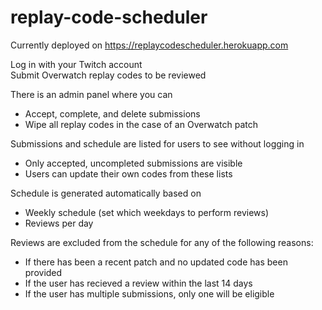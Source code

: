 # replay-code-scheduler

Currently deployed on https://replaycodescheduler.herokuapp.com

Log in with your Twitch account  
Submit Overwatch replay codes to be reviewed

There is an admin panel where you can 
- Accept, complete, and delete submissions
- Wipe all replay codes in the case of an Overwatch patch

Submissions and schedule are listed for users to see without logging in
- Only accepted, uncompleted submissions are visible
- Users can update their own codes from these lists

Schedule is generated automatically based on
- Weekly schedule (set which weekdays to perform reviews)
- Reviews per day

Reviews are excluded from the schedule for any of the following reasons:
- If there has been a recent patch and no updated code has been provided
- If the user has recieved a review within the last 14 days
- If the user has multiple submissions, only one will be eligible
